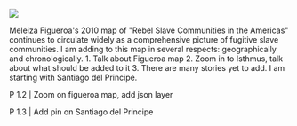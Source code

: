 <a href="https://juncture-digital.org"><img src="https://juncture-digital.org/images/ve-button.png"></a>

<param ve-config 
       title=""
       author=""
       banner="" 
       layout="">

<!-- Entities discussed throughout the essay are typically defined before the essay text and
     are thus available in all text.  Entity identifiers (QIDs) can be found in either
     Wikipedia or Wikidata (https://www.wikidata.org)> -->
<param ve-entity eid="">

Meleiza Figueroa's 2010 map of "Rebel Slave Communities in the Americas" continues to circulate widely as a comprehensive picture of fugitive slave communities. 
I am adding to this map in several respects: geographically and chronologically. 
	1. Talk about Figueroa map 
	2. Zoom in to Isthmus, talk about what should be added to it
	3. There are many stories yet to add. I am starting with Santiago del Principe.


<param ve-image fit="contain" manifest="https://github.com/emKamm/homepage/blob/4f85c78f2c33186568f058107564ea90d4c56dd5/Panama/Figueroa-2010-geography-freedom-rebel-slave-communities.jpg">

P 1.2 | Zoom on figueroa map, add json layer

P 1.3 | Add pin on Santiago del Principe



